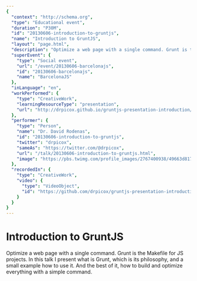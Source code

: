 ```yaml
---
{
  "context": "http://schema.org",
  "type": "Educational event",
  "duration": "P30M",
  "id": "20130606-introduction-to-gruntjs",
  "name": "Introduction to GruntJS",
  "layout": "page.html",
  "description": "Optimize a web page with a single command. Grunt is the Makefile for JS projects. In this talk I present what is Grunt, which is its philosophy, and a small example how to use it. And the best of it, how to build and optimize everything with a simple command.",
  "superEvent": {
    "type": "Social event",
    "url": "/event/20130606-barcelonajs",
    "id": "20130606-barcelonajs",
    "name": "BarcelonaJS"
  },
  "inLanguage": "en",
  "workPerformed": {
    "type": "CreativeWork",
    "learningResourceType": "presentation",
    "url": "http://drpicox.github.io/gruntjs-presentation-introduction/#/grunt"
  },
  "performer": {
    "type": "Person",
    "name": "Dr. David Rodenas",
    "id": "20130606-introduction-to-gruntjs",
    "twitter": "drpicox",
    "sameAs": "https://twitter.com/@drpicox",
    "url": "/talk/20130606-introduction-to-gruntjs.html",
    "image": "https://pbs.twimg.com/profile_images/2767400938/49663d817fffad1f539c983b203b3067.jpeg"
  },
  "recordedIn": {
    "type": "CreativeWork",
    "video": {
      "type": "VideoObject",
      "id": "https://github.com/drpicox/gruntjs-presentation-introduction"
    }
  }
}
---
```

# Introduction to GruntJS

Optimize a web page with a single command. Grunt is the Makefile for JS projects. In this talk I present what is Grunt, which is its philosophy, and a small example how to use it. And the best of it, how to build and optimize everything with a simple command.